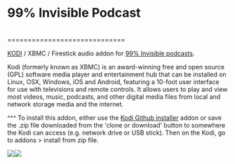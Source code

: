 # 99% Invisible Podcast
<br>
=============================

<a href="www.kodi.tv">KODI</a> / XBMC / Firestick audio addon for <a href="www.99percentinvisible.org/">99% Invisible podcasts</a>.<br>

Kodi (formerly known as XBMC) is an award-winning free and open source (GPL) software media player and entertainment hub that can be installed on Linux, OSX, Windows, iOS and Android, featuring a 10-foot user interface for use with televisions and remote controls. It allows users to play and view most videos, music, podcasts, and other digital media files from local and network storage media and the internet.<br>

^^^ To install this addon, either use the <a href="https://www.tvaddons.co/github-browser-kodi/">Kodi Github installer</a> addon or save the .zip file downloaded from the 'clone or download' button to somewhere the Kodi can access (e.g. network drive or USB stick). Then on the Kodi, go to addons > install from zip file.<br>

<a href="https://99percentinvisible.org/"><img src="https://static1.squarespace.com/static/57f5390f5016e1da21c4bbdf/582a29c215d5dbb8582d3d2d/58581bdc5016e17cbf709dbb/1482169549909/headshot_99pi.png"><a href="http://www.kodi.tv"><img src="https://kodi.tv/sites/default/files/page/field_image/about--devices.jpg">
